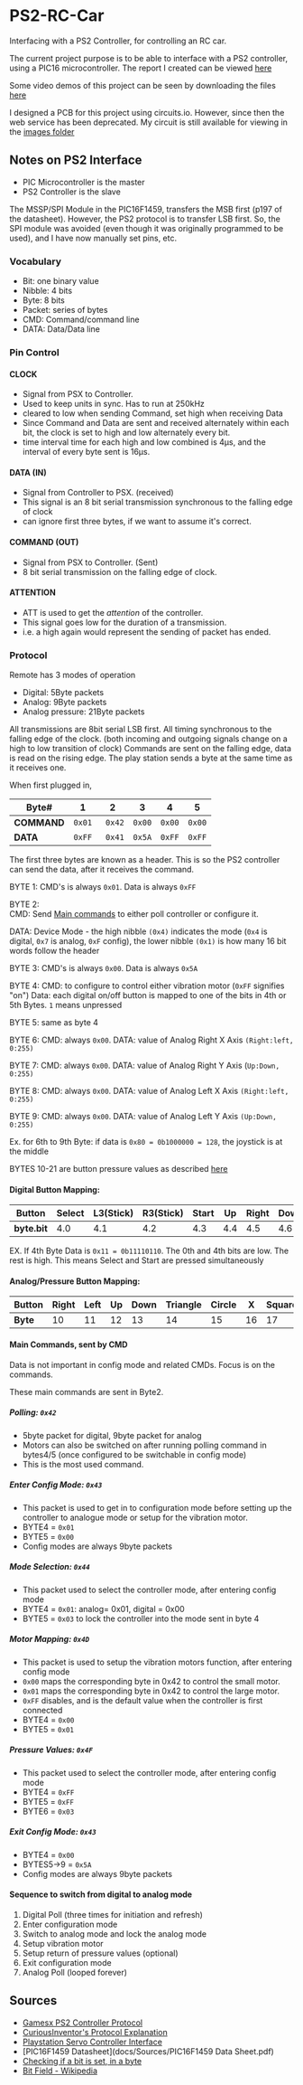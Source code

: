 ﻿# PS2-RC-Car

Interfacing with a PS2 Controller, for controlling an RC car.

The current project purpose is to be able to interface with a PS2 controller, using a PIC16 microcontroller. The report I created can be viewed [here](https://github.com/AbhinavA10/PS2-RC-Car/blob/master/docs/PS2_Interface_Report.pdf)

Some video demos of this project can be seen by downloading the files [here](https://github.com/AbhinavA10/PS2-RC-Car/blob/master/images_other/Test_videos)

I designed a PCB for this project using circuits.io. However, since then the web service has been deprecated. My circuit is still available for viewing in the [images folder](https://github.com/AbhinavA10/PS2-RC-Car/blob/master/images_other/CircuitDesign_completed)

## Notes on PS2 Interface

- PIC Microcontroller is the master
- PS2 Controller is the slave

The MSSP/SPI Module in the PIC16F1459, transfers the MSB first (p197 of the datasheet). However, the PS2 protocol is to transfer LSB first. So, the SPI module was avoided (even though it was originally programmed to be used), and I have now  manually set pins, etc.

### Vocabulary
- Bit: one binary value
- Nibble: 4 bits
- Byte: 8 bits
- Packet: series of bytes
- CMD: Command/command line
- DATA: Data/Data line

### Pin Control
#### CLOCK
- Signal from PSX to Controller.
- Used to keep units in sync. Has to run at 250kHz
- cleared to low when sending Command, set high when receiving Data
- Since Command and Data are sent and received alternately within each bit, the clock is set to high and low alternately every bit.
- time interval time for each high and low combined is 4µs, and the interval of every byte sent is 16µs.

#### DATA (IN)
- Signal from Controller to PSX. (received)
- This signal is an 8 bit serial transmission synchronous to the falling edge of clock
- can ignore first three bytes, if we want to assume it's correct.

#### COMMAND (OUT)
- Signal from PSX to Controller. (Sent)
- 8 bit serial transmission on the falling edge of clock.

#### ATTENTION
- ATT is used to get the *attention* of the controller.
- This signal goes low for the duration of a transmission.
- i.e. a high again would represent the sending of packet has ended.

### Protocol  

Remote has 3 modes of operation
- Digital: 5Byte packets
- Analog: 9Byte packets
- Analog pressure: 21Byte packets

All transmissions are 8bit serial LSB first. All timing synchronous to the falling edge of the clock. (both incoming and outgoing signals change on a high to low transition of clock) Commands are sent on the falling edge, data is read on the rising edge. The play station sends a byte at the same time as it receives one.

When first plugged in,


| Byte#   | 1 | 2 | 3 | 4 | 5 |
| ------------- | ------------- | ------------- | ------------- |------------- |------------- |
| **COMMAND**  | `0x01` | ` 0x42`|`0x00` |`0x00` |`0x00` |
| **DATA**   |  `0xFF` | ` 0x41`|`0x5A` |`0xFF` |`0xFF` |

The first three bytes are known as a header. This is so the PS2 controller can send the data, after it receives the command.

BYTE 1: CMD's is always `0x01`. Data is always `0xFF`

BYTE 2:  
CMD:
Send [Main commands](https://github.com/AbhinavA10/PS2-RC-Car#main-commands-sent-by-cmd) to either poll controller or configure it.

DATA:
Device Mode - the high nibble `(0x4)` indicates the mode (`0x4` is digital, `0x7` is analog, `0xF` config), the lower nibble `(0x1)` is how many 16 bit words follow the header

BYTE 3: CMD's is always `0x00`. Data is always `0x5A`

BYTE 4:
CMD: to configure to control either vibration motor (`0xFF` signifies "on")
Data: each digital on/off button is mapped to one of the bits in 4th or 5th Bytes. `1` means unpressed

BYTE 5: same as byte 4

BYTE 6:
CMD: always `0x00`.
DATA: value of Analog Right X Axis `(Right:left, 0:255)`

BYTE 7:
CMD: always `0x00`.
DATA: value of Analog Right Y Axis (`Up:Down, 0:255)`

BYTE 8:
CMD: always `0x00`.
DATA: value of Analog Left X Axis `(Right:left, 0:255)`

BYTE 9:
CMD: always `0x00`.
DATA: value of Analog Left Y Axis `(Up:Down, 0:255)`

Ex. for 6th to 9th Byte: if data is `0x80 = 0b1000000 = 128`, the joystick is at the middle

BYTES 10-21 are button pressure values as described [here](https://github.com/AbhinavA10/PS2-RC-Car#analogpressure-button-mapping)

#### Digital Button Mapping:
| Button   | Select | L3(Stick) | R3(Stick) | Start | Up |Right |Down |Left |L2 |R2 |L1 |R1 |Triangle |Circle |X |Square |
| --- | --- | --- | --- | --- | --- | --- | --- | --- | --- | --- | --- | --- | --- | --- | --- | --- |
|**byte.bit**|	4.0	|4.1|	4.2|	4.3|	4.4	|4.5	|4.6	|4.7	|5.0|	5.1|	5.2|	5.3|	5.4|	5.5|	5.6|	5.7|


EX. If 4th Byte Data is `0x11 = 0b11110110`. The 0th and 4th bits are low. The rest is high. This means Select and Start are pressed simultaneously

#### Analog/Pressure Button Mapping:
| Button   | Right | Left| Up| Down| Triangle |Circle |X |Square |L1 |R1 |L2 |R2 |
| --- | --- | --- | --- | --- | --- | --- | --- | --- | --- | --- | --- | --- |
|**Byte**|	10	|11|	12|	13|	14	|15	|16	|17	|18|	19|	20|	21|

#### Main Commands, sent by CMD
Data is not important in config mode and related CMDs. Focus is on the commands.

These main commands are sent in Byte2.

##### Polling: `0x42`
- 5byte packet for digital, 9byte packet for analog
- Motors can also be switched on after running polling command in bytes4/5 (once configured to be switchable in config mode)
- This is the most used command.

##### Enter Config Mode: `0x43`
- This packet is used to get in to configuration mode before setting up the controller to analogue mode or setup for the vibration motor.
- BYTE4 = `0x01`
- BYTE5 = `0x00`
- Config modes are always 9byte packets

##### Mode Selection: `0x44`
- This packet used to select the controller mode, after entering config mode
- BYTE4 = `0x01`: analog= 0x01, digital = 0x00
- BYTE5 = `0x03` to lock the controller into the mode sent in byte 4

##### Motor Mapping: `0x4D`
- This packet is used to setup the vibration motors function, after entering config mode
- `0x00` maps the corresponding byte in 0x42 to control the small motor.
- `0x01` maps the corresponding byte in 0x42 to control the large motor.
- `0xFF` disables, and is the default value when the controller is first connected
- BYTE4 = `0x00`
- BYTE5 = `0x01`

##### Pressure Values: `0x4F`
- This packet used to select the controller mode, after entering config mode
- BYTE4 = `0xFF`
- BYTE5 = `0xFF`
- BYTE6 = `0x03`

##### Exit Config Mode: `0x43`
- BYTE4 = `0x00`
- BYTES5->9 = `0x5A`
- Config modes are always 9byte packets

#### Sequence to switch from digital to analog mode
1. Digital Poll (three times for initiation and refresh)
2. Enter configuration mode
3. Switch to analog mode and lock the analog mode
4. Setup vibration motor
5. Setup return of pressure values (optional)
6. Exit configuration mode
7. Analog Poll (looped forever)

## Sources

- [Gamesx PS2 Controller Protocol](https://www.gamesx.com/controldata/psxcont/psxcont.htm)
- [CuriousInventor's Protocol Explanation](http://htmlpreview.github.io/?https://github.com/AbhinavA10/PS2-RC-Car/blob/master/docs/Sources/Interfacing%20a%20PS2%20(PlayStation%202)%20Controller%20-%20CuriousInventor%20Tutorials.html)
- [Playstation Servo Controller Interface](Sources/playstation-servo-controller-interface.pdf)
- [PIC16F1459 Datasheet](docs/Sources/PIC16F1459 Data Sheet.pdf)
- [Checking if a bit is set, in a byte](https://www.gamedev.net/forums/topic/657315-checking-if-a-bit-is-set-in-a-byte/)
- [Bit Field - Wikipedia](https://en.wikipedia.org/wiki/Bit_field)
